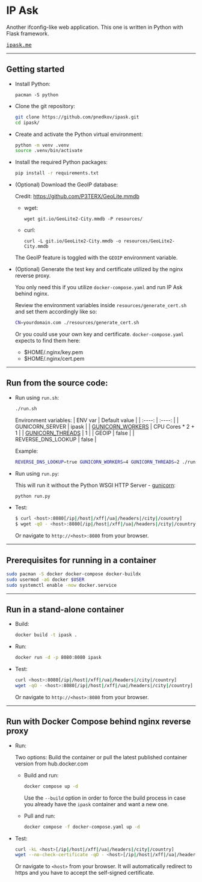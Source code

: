 # IP Ask
Another ifconfig-like web application. This one is written in Python with Flask framework.

<a href="https://ipask.me"><kbd>ipask.me</kbd></a>

---
## Getting started

* Install Python:
  ```
  pacman -S python
  ```

* Clone the git repository:
  ```sh
  git clone https://github.com/pnedkov/ipask.git
  cd ipask/
  ```

* Create and activate the Python virtual environment:
  ```sh
  python -m venv .venv
  source .venv/bin/activate
  ```

* Install the required Python packages:
  ```sh
  pip install -r requirements.txt
  ```

* (Optional) Download the GeoIP database:

  Credit: https://github.com/P3TERX/GeoLite.mmdb

    * wget:
      ```
      wget git.io/GeoLite2-City.mmdb -P resources/
      ```
    * curl:
      ```
      curl -L git.io/GeoLite2-City.mmdb -o resources/GeoLite2-City.mmdb
      ```
    The GeoIP feature is toggled with the `GEOIP` environment variable.
      
* (Optional) Generate the test key and certificate utilized by the nginx reverse proxy.
  
  You only need this if you utilize `docker-compose.yaml` and run IP Ask behind nginx.

  Review the environment variables inside `resources/generate_cert.sh` and set them accordingly like so:
  ```sh
  CN=yourdomain.com ./resources/generate_cert.sh
  ```
  Or you could use your own key and certificate. `docker-compose.yaml` expects to find them here:
  - $HOME/.nginx/key.pem
  - $HOME/.nginx/cert.pem

---
## Run from the source code:

* Run using `run.sh`:
  ```sh
  ./run.sh
  ```
  Environment variables:
  | ENV var | Default value |
  | :----: | :----: |
  | GUNICORN_SERVER | ipask |
  | [GUNICORN_WORKERS](https://docs.gunicorn.org/en/stable/settings.html#workers) | CPU Cores * 2 + 1 |
  | [GUNICORN_THREADS](https://docs.gunicorn.org/en/stable/settings.html#threads) | 1 |
  | GEOIP | false |
  | REVERSE_DNS_LOOKUP | false |

  Example:
  ```sh
  REVERSE_DNS_LOOKUP=true GUNICORN_WORKERS=4 GUNICORN_THREADS=2 ./run.sh
  ```

* Run using `run.py`:

  This will run it without the Python WSGI HTTP Server - [gunicorn](https://gunicorn.org):
  ```sh
  python run.py
  ```

* Test:
  ```sh
  $ curl <host>:8080[/ip|/host|/xff|/ua|/headers|/city|/country]
  $ wget -qO - <host>:8080[/ip|/host|/xff|/ua|/headers|/city|/country]
  ```
  Or navigate to `http://<host>:8080` from your browser.

---
## Prerequisites for running in a container

  ```sh
  sudo pacman -S docker docker-compose docker-buildx
  sudo usermod -aG docker $USER
  sudo systemctl enable -now docker.service
  ```

---
## Run in a stand-alone container

* Build:
  ```sh
  docker build -t ipask .
  ```

* Run:
  ```sh
  docker run -d -p 8080:8080 ipask
  ```

* Test:
  ```sh
  curl <host>:8080[/ip|/host|/xff|/ua|/headers|/city|/country]
  wget -qO - <host>:8080[/ip|/host|/xff|/ua|/headers|/city|/country]
  ```
  Or navigate to `http://<host>:8080` from your browser.

---
## Run with Docker Compose behind nginx reverse proxy

* Run:

  Two options: Build the container or pull the latest published container version from hub.docker.com
  
  * Build and run:
    ```sh
    docker compose up -d
    ```
    Use the `--build` option in order to force the build process in case you already have the `ipask` container and want a new one.

  * Pull and run:
    ```sh
    docker compose -f docker-compose.yaml up -d
    ```

* Test:
  ```sh
  curl -kL <host>[/ip|/host|/xff|/ua|/headers|/city|/country]
  wget --no-check-certificate -qO - <host>[/ip|/host|/xff|/ua|/headers|/city|/country]
  ```
  Or navigate to `<host>` from your browser. It will automatically redirect to https and you have to accept the self-signed certificate.
